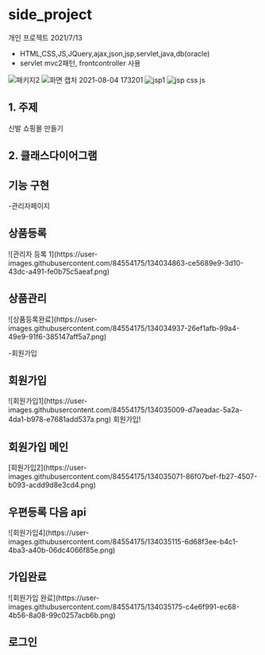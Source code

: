 # side_project
개인 프로젝트
2021/7/13
 - HTML,CSS,JS,JQuery,ajax,json,jsp,servlet,java,db(oracle)
 - servlet mvc2패턴, frontcontroller 사용


![패키지2](https://user-images.githubusercontent.com/84554175/134033693-a7f65bc0-38c5-4751-860f-bc75c7b117ba.png)
![화면 캡처 2021-08-04 173201](https://user-images.githubusercontent.com/84554175/134033696-e13c1e64-0c99-49d3-b85b-fabf540f98b9.png)
![jsp1](https://user-images.githubusercontent.com/84554175/134033701-abbc9454-73f1-45e1-9573-9c35a29a00fd.png)
![jsp css js](https://user-images.githubusercontent.com/84554175/134033706-346268bd-d725-45f9-84e9-5d05cf208c6e.png)

<h2>1. 주제</h2>
신발 쇼핑몰 만들기

<h2>2. 클래스다이어그램</h2>

<h2>기능 구현</h2>
-관리자페이지

<h2>상품등록</h2>
![관리자 등록 1](https://user-images.githubusercontent.com/84554175/134034863-ce5689e9-3d10-43dc-a491-fe0b75c5aeaf.png)

<h2>상품관리</h2>
![상품등록완료](https://user-images.githubusercontent.com/84554175/134034937-26ef1afb-99a4-49e9-91f6-385147aff5a7.png)

-회원가입
<h2>회원가입</h2>
![회원가입1](https://user-images.githubusercontent.com/84554175/134035009-d7aeadac-5a2a-4da1-b978-e7681add537a.png)
회원가입!
<h2>회원가입 메인</h2>
[회원가입2](https://user-images.githubusercontent.com/84554175/134035071-86f07bef-fb27-4507-b093-acdd9d8e3cd4.png)
<h2>우편등록 다음 api</h2>
![회원가입4](https://user-images.githubusercontent.com/84554175/134035115-6d68f3ee-b4c1-4ba3-a40b-06dc4066f85e.png)
<h2>가입완료</h2>
![회원가입 완료](https://user-images.githubusercontent.com/84554175/134035175-c4e6f991-ec68-4b56-8a08-99c0257acb6b.png)
<h2>로그인</h2>

